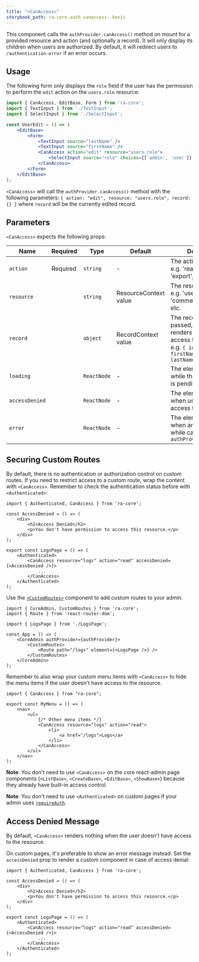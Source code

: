 ```yaml
---
title: "<CanAccess>"
storybook_path: ra-core-auth-canaccess--basic
---
```


This component calls the `authProvider.canAccess()` method on mount for a provided resource and action (and optionally a record). It will only display its children when users are authorized. By default, it will redirect users to `/authentication-error` if an error occurs.

## Usage

The following form only displays the `role` field if the user has the permission to perform the `edit` action on the `users.role` resource:

```jsx
import { CanAccess, EditBase, Form } from 'ra-core';
import { TextInput } from './TextInput';
import { SelectInput } from './SelectInput';

const UserEdit = () => (
    <EditBase>
        <Form>
            <TextInput source="lastName" />
            <TextInput source="firstName" />
            <CanAccess action="edit" resource="users.role">
                <SelectInput source="role" choices={['admin', 'user']} />
            </CanAccess>
        </Form>
    </EditBase>
);
```

`<CanAccess>` will call the `authProvider.canAccess()` method with the following parameters: `{ action: "edit", resource: "users.role", record: {} }` where `record` will be the currently edited record.

## Parameters

`<CanAccess>` expects the following props:

| Name           | Required | Type        | Default               | Description                                                                                                                                          |
| -------------- | -------- | ----------- | --------------------- | ---------------------------------------------------------------------------------------------------------------------------------------------------- |
| `action`       | Required | `string`    | -                     | The action to check, e.g. 'read', 'list', 'export', 'delete', etc.                                                                                   |
| `resource`     |          | `string`    | ResourceContext value | The resource to check, e.g. 'users', 'comments', 'posts', etc.                                                                                       |
| `record`       |          | `object`    | RecordContext value   | The record to check. If passed, the child only renders if the user has access to that record, e.g. `{ id: 123, firstName: "John", lastName: "Doe" }` |
| `loading`      |          | `ReactNode` | -                     | The element displayed while the `canAccess` call is pending                                                                                          |
| `accessDenied` |          | `ReactNode` | -                     | The element displayed when users are denied access to the resource                                                                                   |
| `error`        |          | `ReactNode` | -                     | The element displayed when an error occurs while calling `authProvider.canAccess`                                                                    |

## Securing Custom Routes

By default, there is no authentication or authorization control on custom routes. If you need to restrict access to a custom route, wrap the content with `<CanAccess>`. Remember to check the authentication status before with `<Authenticated>`:

```tsx
import { Authenticated, CanAccess } from 'ra-core';

const AccessDenied = () => (
    <div>
        <h2>Access Denied</h2>
        <p>You don't have permission to access this resource.</p>
    </div>
);

export const LogsPage = () => (
    <Authenticated>
        <CanAccess resource="logs" action="read" accessDenied={<AccessDenied />}>
            ...
        </CanAccess>
    </Authenticated>
);
```

Use the [`<CustomRoutes>`](./CustomRoutes.md) component to add custom routes to your admin.

```tsx
import { CoreAdmin, CustomRoutes } from 'ra-core';
import { Route } from 'react-router-dom';

import { LogsPage } from './LogsPage';

const App = () => (
    <CoreAdmin authProvider={authProvider}>
        <CustomRoutes>
            <Route path="/logs" element={<LogsPage />} />
        </CustomRoutes>
    </CoreAdmin>
);
```

Remember to also wrap your custom menu items with `<CanAccess>` to hide the menu items if the user doesn't have access to the resource.

```tsx
import { CanAccess } from "ra-core";

export const MyMenu = () => (
    <nav>
        <ul>
            {/* Other menu items */}
            <CanAccess resource="logs" action="read">
                <li>
                    <a href="/logs">Logs</a>
                </li>
            </CanAccess>
        </ul>
    </nav>
);
```

**Note**: You don't need to use `<CanAccess>` on the core react-admin page components (`<ListBase>`, `<CreateBase>`, `<EditBase>`, `<ShowBase>`) because they already have built-in access control.

**Note**: You don't need to use `<Authenticated>` on custom pages if your admin uses [`requireAuth`](./CoreAdmin.md#requireauth).

## Access Denied Message

By default, `<CanAccess>` renders nothing when the user doesn't have access to the resource.

On custom pages, it's preferable to show an error message instead. Set the `accessDenied` prop to render a custom component in case of access denial:

```tsx
import { Authenticated, CanAccess } from 'ra-core';

const AccessDenied = () => (
    <div>
        <h2>Access Denied</h2>
        <p>You don't have permission to access this resource.</p>
    </div>
);

export const LogsPage = () => (
    <Authenticated>
        <CanAccess resource="logs" action="read" accessDenied={<AccessDenied />}>
            ...
        </CanAccess>
    </Authenticated>
);
```
